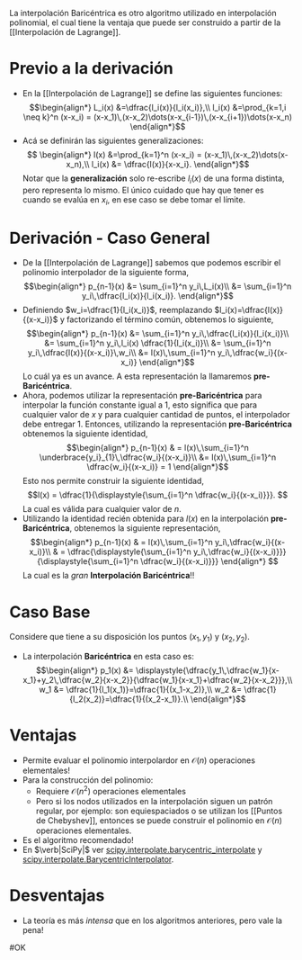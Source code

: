 La interpolación Baricéntrica es otro algoritmo utilizado en interpolación polinomial, el cual tiene la ventaja que puede ser construido a partir de la [[Interpolación de Lagrange]].

# Previo a la derivación
- En la [[Interpolación de Lagrange]] se define las siguientes funciones:$$\begin{align*}
	L_i(x) &=\dfrac{l_i(x)}{l_i(x_i)},\\
	l_i(x) &=\prod_{k=1,i \neq k}^n (x-x_i) = (x-x_1)\,(x-x_2)\dots(x-x_{i-1})\,(x-x_{i+1})\dots(x-x_n)
\end{align*}$$
- Acá se definirán las siguientes generalizaciones:$$
\begin{align*}
	l(x) &=\prod_{k=1}^n (x-x_i) = (x-x_1)\,(x-x_2)\dots(x-x_n),\\
	l_i(x) &= \dfrac{l(x)}{x-x_i}.
\end{align*}$$ Notar que la **generalización** solo re-escribe $l_i(x)$ de una forma distinta, pero representa lo mismo. El único cuidado que hay que tener es cuando se evalúa en $x_i$, en ese caso se debe tomar el límite.
# Derivación - Caso General
- De la [[Interpolación de Lagrange]] sabemos que podemos escribir el polinomio interpolador de la siguiente forma,$$\begin{align*}
   p_{n-1}(x) &= \sum_{i=1}^n y_i\,L_i(x)\\
   &= \sum_{i=1}^n y_i\,\dfrac{l_i(x)}{l_i(x_i)}.
   \end{align*}$$
- Definiendo $w_i=\dfrac{1}{l_i(x_i)}$, reemplazando $l_i(x)=\dfrac{l(x)}{(x-x_i)}$ y factorizando el término común, obtenemos lo siguiente,$$\begin{align*}
   p_{n-1}(x) &= \sum_{i=1}^n y_i\,\dfrac{l_i(x)}{l_i(x_i)}\\
   &= \sum_{i=1}^n y_i\,l_i(x) \dfrac{1}{l_i(x_i)}\\
   &= \sum_{i=1}^n y_i\,\dfrac{l(x)}{(x-x_i)}\,w_i\\
   &= l(x)\,\sum_{i=1}^n y_i\,\dfrac{w_i}{(x-x_i)}
   \end{align*}$$ Lo cuál ya es un avance. A esta representación la llamaremos **pre-Baricéntrica**.
- Ahora, podemos utilizar la representación **pre-Baricéntrica** para interpolar la función constante igual a $1$, esto significa que para cualquier valor de $x$ y para cualquier cantidad de puntos, el interpolador debe entregar $1$. Entonces, utilizando la representación **pre-Baricéntrica** obtenemos la siguiente identidad,$$\begin{align*}
   p_{n-1}(x) & = l(x)\,\sum_{i=1}^n \underbrace{y_i}_{1}\,\dfrac{w_i}{(x-x_i)}\\
   &= l(x)\,\sum_{i=1}^n \dfrac{w_i}{(x-x_i)} = 1
   \end{align*}$$ Esto nos permite construir la siguiente identidad,$$l(x) = \dfrac{1}{\displaystyle{\sum_{i=1}^n \dfrac{w_i}{(x-x_i)}}}.
$$ La cual es válida para cualquier valor de $n$.
- Utilizando la identidad recién obtenida para $l(x)$ en la interpolación **pre-Baricéntrica**, obtenemos la siguiente representación,$$\begin{align*}
   p_{n-1}(x) & = l(x)\,\sum_{i=1}^n y_i\,\dfrac{w_i}{(x-x_i)}\\
   & = \dfrac{\displaystyle{\sum_{i=1}^n y_i\,\dfrac{w_i}{(x-x_i)}}}{\displaystyle{\sum_{i=1}^n \dfrac{w_i}{(x-x_i)}}}
   \end{align*}
  $$ La cual es la _gran_ **Interpolación Baricéntrica**!!
   
# Caso Base
Considere que tiene a su disposición los puntos $(x_1,y_1)$ y $(x_2,y_2)$.
- La interpolación **Baricéntrica** en esta caso es:$$\begin{align*}
  p_1(x) &= \displaystyle{\dfrac{y_1\,\dfrac{w_1}{x-x_1}+y_2\,\dfrac{w_2}{x-x_2}}{\dfrac{w_1}{x-x_1}+\dfrac{w_2}{x-x_2}}},\\
  w_1 &= \dfrac{1}{l_1(x_1)}=\dfrac{1}{(x_1-x_2)},\\
  w_2 &= \dfrac{1}{l_2(x_2)}=\dfrac{1}{(x_2-x_1)}.\\
  \end{align*}$$
# Ventajas
- Permite evaluar el polinomio interpolardor en $\mathcal{O}(n)$ operaciones elementales!
- Para la construcción del polinomio:
	- Requiere $\mathcal{O}(n^2)$ operaciones elementales
	- Pero si los nodos utilizados en la interpolación siguen un patrón regular, por ejemplo: son equiespaciados o se utilizan los [[Puntos de Chebyshev]], entonces se puede construir el polinomio en $\mathcal{O}(n)$ operaciones elementales.
- Es el algoritmo recomendado!
- En $\verb|SciPy|$ ver [scipy.interpolate.barycentric_interpolate](https://docs.scipy.org/doc/scipy/reference/generated/scipy.interpolate.barycentric_interpolate.html#scipy.interpolate.barycentric_interpolate) y [scipy.interpolate.BarycentricInterpolator](https://docs.scipy.org/doc/scipy/reference/generated/scipy.interpolate.BarycentricInterpolator.html#scipy.interpolate.BarycentricInterpolator).
# Desventajas
- La teoría es más _intensa_ que en los algoritmos anteriores, pero vale la pena!

#OK 